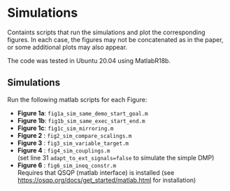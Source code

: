 # Simulations

Containts scripts that run the simulations and plot the corresponding figures. In each case, the figures may not be concatenated as in the paper, or some additional plots may also appear.

The code was tested in Ubuntu 20.04 using MatlabR18b.

## Simulations
Run the following matlab scripts for each Figure:

- **Figure 1a**: `fig1a_sim_same_demo_start_goal.m`
- **Figure 1b**: `fig1b_sim_same_exec_start_end.m`
- **Figure 1c**: `fig1c_sim_mirroring.m`
- **Figure 2** : `fig2_sim_compare_scalings.m`
- **Figure 3** : `fig3_sim_variable_target.m`  
- **Figure 4** : `fig4_sim_couplings.m` \
  (set line 31 `adapt_to_ext_signals=false` to simulate the simple DMP)
- **Figure 6** : `fig6_sim_ineq_constr.m` \
  Requires that QSQP (matlab interface) is installed (see https://osqp.org/docs/get_started/matlab.html for installation)
